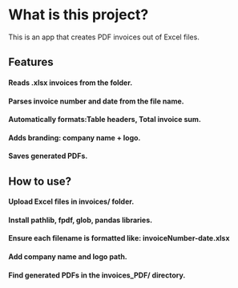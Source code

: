 # What is this project?
This is an app that creates PDF invoices out of Excel files.

## Features
#### Reads .xlsx invoices from the folder.
#### Parses invoice number and date from the file name.
#### Automatically formats:Table headers, Total invoice sum.
#### Adds branding: company name + logo.
#### Saves generated PDFs.

## How to use?
#### Upload Excel files in invoices/ folder.
#### Install pathlib, fpdf, glob, pandas libraries.
#### Ensure each filename is formatted like: invoiceNumber-date.xlsx
#### Add company name and logo path.
#### Find generated PDFs in the invoices_PDF/ directory.
